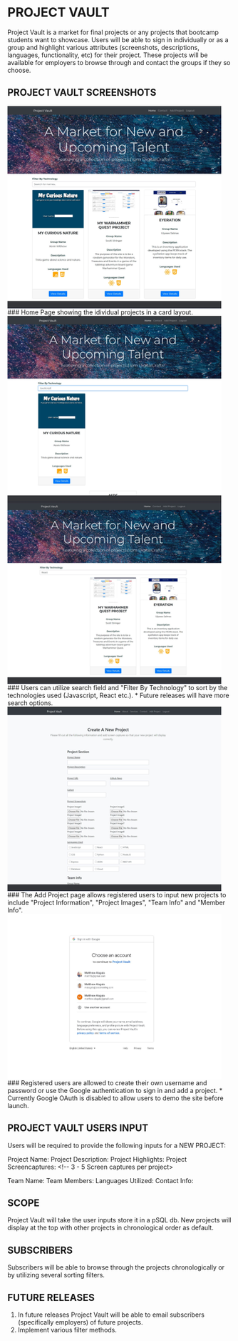 # PROJECT VAULT

Project Vault is a market for final projects or any projects that bootcamp students want to showcase. Users will be able to sign in individually or as a group and highlight various attributes (screenshots, descriptions, languages, functionality, etc) for their project. These projects will be available for employers to browse through and contact the groups if they so choose. 

## PROJECT VAULT SCREENSHOTS

<img src="https://github.com/mattalagala/FinalProject/blob/master/public/uploads/mattproject1.jpg" width="480" align="center"> 
### Home Page showing the idividual projects in a card layout. 

<img src="https://github.com/mattalagala/FinalProject/blob/master/public/uploads/mattproject2.jpg" width="480" align="center">

<img src="https://github.com/mattalagala/FinalProject/blob/master/public/uploads/mattproject3.jpg" width="480" align="center">
### Users can utilize search field and "Filter By Technology" to sort by the technologies used (Javascript, React etc.). * Future releases will have more search options. 

<img src="https://github.com/mattalagala/FinalProject/blob/master/public/uploads/mattproject4.jpg" width="480" align="center">
### The Add Project page allows registered users to input new projects to include "Project Information", "Project Images", "Team Info" and "Member Info".

<img src="https://github.com/mattalagala/FinalProject/blob/master/public/uploads/mattproject8.jpg" width="480" align="center">
### Registered users are allowed to create their own username and password or use the Google authentication to sign in and add a project. * Currently Google OAuth is disabled to allow users to demo the site before launch. 





## PROJECT VAULT USERS INPUT
Users will be required to provide the following inputs for a NEW PROJECT:

Project Name: 
Project Description: 
Project Highlights: <!-- What did you learn from this project (Something that will make the teams marketable to future employers)-->
Project Screencaptures: <!-- 3 - 5 Screen captures per project>

Team Name:
Team Members:
Languages Utilized:
Contact Info:

## SCOPE
Project Vault will take the user inputs store it in a pSQL db. New projects will display at the top with other projects in chronological order as default. 

## SUBSCRIBERS
Subscribers will be able to browse through the projects chronologically or by utilizing several sorting filters. 

## FUTURE RELEASES
1. In future releases Project Vault will be able to email subscribers (specifically employers) of future projects. 
2. Implement various filter methods. 
